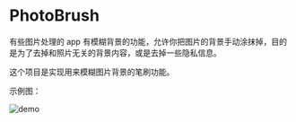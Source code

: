 # PhotoBrush

有些图片处理的 app 有模糊背景的功能，允许你把图片的背景手动涂抹掉，目的是为了去掉和照片无关的背景内容，或是去掉一些隐私信息。

这个项目是实现用来模糊图片背景的笔刷功能。

示例图：

![demo](https://github.com/cashow/AndroidTricks/blob/master/PhotoBrush/demo.gif)
